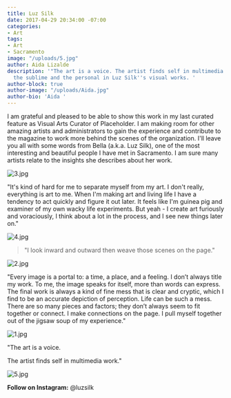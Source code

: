 ```yaml
---
title: Luz Silk
date: 2017-04-29 20:34:00 -07:00
categories:
- Art
tags:
- Art
- Sacramento
image: "/uploads/5.jpg"
author: Aida Lizalde
description: '"The art is a voice. The artist finds self in multimedia work." Find
  the sublime and the personal in Luz Silk''s visual works. '
author-block: true
author-image: "/uploads/Aida.jpg"
author-bio: 'Aida '
---
```


I am grateful and pleased to be able to show this work in my last curated feature as Visual Arts Curator of Placeholder. I am making room for other amazing artists and administrators to gain the experience and contribute to the magazine to work more behind the scenes of the organization. I'll leave you all with some words from Bella (a.k.a. Luz Silk), one of the most interesting and beautiful people I have met in Sacramento. I am sure many artists relate to the insights she describes about her work. 


![3.jpg](/uploads/3.jpg)


"It's kind of hard for me to separate myself from my art. I don't really, everything is art to me. When I'm making art and living life I have a tendency to act quickly and figure it out later. It feels like I'm guinea pig and examiner of my own wacky life experiments. But yeah - I create art furiously and voraciously, I think about a lot in the process, and I see new things later on."


![4.jpg](/uploads/4.jpg)



> "I look inward and outward then weave those scenes on the page."


![2.jpg](/uploads/2.jpg)


"Every image is a portal to: a time, a place, and a feeling. I don’t always title my work. To me, the image speaks for itself, more than words can express. The final work is always a kind of fine mess that is clear and cryptic, which I find to be an accurate depiction of perception. Life can be such a mess. There are so many pieces and factors; they don’t always seem to fit together or connect. I make connections on the page. I pull myself together out of the jigsaw soup of my experience."

![1.jpg](/uploads/1.jpg)


"The art is a voice.

The artist finds self in multimedia work."


![5.jpg](/uploads/5.jpg)

**Follow on Instagram:** @luzsilk